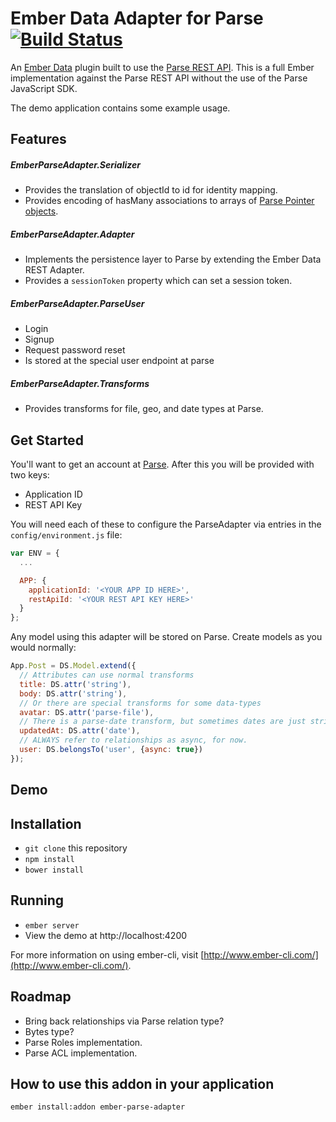 Ember Data Adapter for Parse [![Build Status](https://travis-ci.org/clintjhill/ember-parse-adapter.svg)](https://travis-ci.org/clintjhill/ember-parse-adapter)
===================

An [Ember Data](https://github.com/emberjs/data) plugin built to use
the [Parse REST API](https://parse.com/docs/rest). This is a full Ember
implementation against the Parse REST API without the use of the Parse
JavaScript SDK.

The demo application contains some example usage.

Features
--------

##### EmberParseAdapter.Serializer

  * Provides the translation of objectId to id for identity mapping.
  * Provides encoding of hasMany associations to arrays of [Parse Pointer objects](https://parse.com/docs/rest#objects-types).

##### EmberParseAdapter.Adapter

  * Implements the persistence layer to Parse by extending the Ember Data REST Adapter.
  * Provides a `sessionToken` property which can set a session token.

##### EmberParseAdapter.ParseUser

  * Login
  * Signup
  * Request password reset
  * Is stored at the special user endpoint at parse

##### EmberParseAdapter.Transforms

  * Provides transforms for file, geo, and date types at Parse.

Get Started
-----------

You'll want to get an account at [Parse](https://parse.com). After this you will
be provided with two keys:

* Application ID
* REST API Key

You will need each of these to configure the ParseAdapter via entries in the `config/environment.js` file:

```javascript
var ENV = {
  ...

  APP: {
    applicationId: '<YOUR APP ID HERE>',
    restApiId: '<YOUR REST API KEY HERE>'
  }
};
```

Any model using this adapter will be stored on Parse. Create models
as you would normally:

```javascript
App.Post = DS.Model.extend({
  // Attributes can use normal transforms
  title: DS.attr('string'),
  body: DS.attr('string'),
  // Or there are special transforms for some data-types
  avatar: DS.attr('parse-file'),
  // There is a parse-date transform, but sometimes dates are just strings
  updatedAt: DS.attr('date'),
  // ALWAYS refer to relationships as async, for now.
  user: DS.belongsTo('user', {async: true})
});
```

Demo
----

## Installation

* `git clone` this repository
* `npm install`
* `bower install`

## Running

* `ember server`
* View the demo at http://localhost:4200

For more information on using ember-cli, visit [http://www.ember-cli.com/](http://www.ember-cli.com/).


Roadmap
-------

* Bring back relationships via Parse relation type?
* Bytes type?
* Parse Roles implementation.
* Parse ACL implementation.


How to use this addon in your application
-----------------------------------------

```
ember install:addon ember-parse-adapter
```
